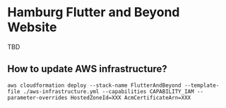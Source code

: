 # Hamburg Flutter and Beyond Website

TBD

## How to update AWS infrastructure?

```
aws cloudformation deploy --stack-name FlutterAndBeyond --template-file ./aws-infrastructure.yml --capabilities CAPABILITY_IAM --parameter-overrides HostedZoneId=XXX AcmCertificateArn=XXX
```
